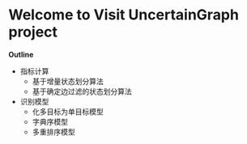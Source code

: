 Welcome to Visit UncertainGraph project
==================================
**Outline**

 - 指标计算
	 - 基于增量状态划分算法
	 - 基于确定边过滤的状态划分算法
 - 识别模型
	 - 化多目标为单目标模型
	 - 字典序模型
	 - 多重排序模型
